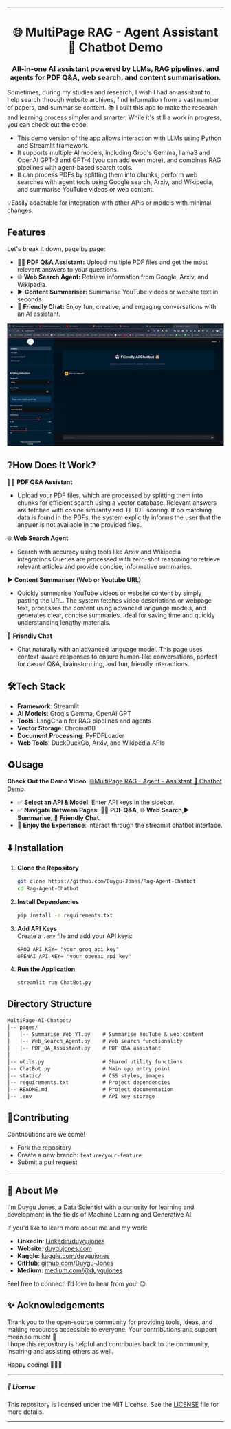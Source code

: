 
---

<h1 align="center">
🌐 MultiPage RAG - Agent Assistant <br> 🤖 Chatbot Demo
</h1>

<h3 align="center">
All-in-one AI assistant powered by LLMs, RAG pipelines, and agents for PDF Q&A, web search, and content summarisation.
</h3>

Sometimes, during my studies and research, I wish I had an assistant to help search through website archives, find information from a vast number of papers, and summarise content. 📚 I built this app to make the research and learning process simpler and smarter. While it's still a work in progress, you can check out the code.

- This demo version of the app allows interaction with LLMs using Python and Streamlit framework.  
- It supports multiple AI models, including Groq's Gemma, llama3 and OpenAI GPT-3 and GPT-4 (you can add even more), and combines RAG pipelines with agent-based search tools.  
- It can process PDFs by splitting them into chunks, perform web searches with agent tools using Google search, Arxiv, and Wikipedia, and summarise YouTube videos or web content.  

💡Easily adaptable for integration with other APIs or models with minimal changes.


## **Features**

Let's break it down, page by page:
- 🧑‍🏫 **PDF Q&A Assistant:** Upload multiple PDF files and get the most relevant answers to your questions.
- 🌐 **Web Search Agent:** Retrieve information from Google, Arxiv, and Wikipedia.
- ▶️ **Content Summariser:** Summarise YouTube videos or website text in seconds.
- 💬 **Friendly Chat:**  Enjoy fun, creative, and engaging conversations with an AI assistant. 


<p align="center">
  <img src="https://github.com/Duygu-Jones/Rag-Agent-Chatbot/blob/main/static/multipage-chatbot.gif">
</p>

## ❔**How Does It Work?**

🧑‍🏫 **PDF Q&A Assistant**
- Upload your PDF files, which are processed by splitting them into chunks for efficient search using a vector database. Relevant answers are fetched with cosine similarity and TF-IDF scoring. If no matching data is found in the PDFs, the system explicitly informs the user that the answer is not available in the provided files.

🌐 **Web Search Agent**
- Search with accuracy using tools like Arxiv and Wikipedia integrations.Queries are processed with zero-shot reasoning to retrieve relevant articles and provide concise, informative summaries.

▶️ **Content Summariser (Web or Youtube URL)**
- Quickly summarise YouTube videos or website content by simply pasting the URL. The system fetches video descriptions or webpage text, processes the content using advanced language models, and generates clear, concise summaries. Ideal for saving time and quickly understanding lengthy materials.

💬 **Friendly Chat**
- Chat naturally with an advanced language model. This page uses context-aware responses to ensure human-like conversations, perfect for casual Q&A, brainstorming, and fun, friendly interactions.


## 🛠️**Tech Stack**

- **Framework**: Streamlit  
- **AI Models**: Groq's Gemma, OpenAI GPT  
- **Tools**: LangChain for RAG pipelines and agents  
- **Vector Storage**: ChromaDB  
- **Document Processing**: PyPDFLoader  
- **Web Tools**: DuckDuckGo, Arxiv, and Wikipedia APIs


## ♻️**Usage**

**Check Out the Demo Video**: [🌐MultiPage RAG - Agent - Assistant 🤖 Chatbot Demo](https://www.youtube.com/watch?v=umJJhAhOcNU). 

- ✅ **Select an API & Model**: Enter API keys in the sidebar.  
- ✅ **Navigate Between Pages**: 🧑‍🏫 **PDF Q&A**, 🌐 **Web Search**,▶️ **Summarise**, 💬 **Friendly Chat**.
- 💫 **Enjoy the Experience**: Interact through the streamlit chatbot interface.  


## ⬇️ **Installation**

1. **Clone the Repository**  
   ```bash
   git clone https://github.com/Duygu-Jones/Rag-Agent-Chatbot
   cd Rag-Agent-Chatbot
   ```

2. **Install Dependencies**  
   ```bash
   pip install -r requirements.txt
   ```

3. **Add API Keys**  
   Create a `.env` file and add your API keys:  
   ```plaintext
   GROQ_API_KEY= "your_groq_api_key"
   OPENAI_API_KEY= "your_openai_api_key"
   ```

4. **Run the Application**  
   ```bash
   streamlit run ChatBot.py
   ```


## **Directory Structure**

```plaintext
MultiPage-AI-Chatbot/
│-- pages/
│   │-- Summarise_Web_YT.py    # Summarise YouTube & web content
│   │-- Web_Search_Agent.py    # Web search functionality
│   │-- PDF_QA_Assistant.py    # PDF Q&A assistant
│
│-- utils.py                   # Shared utility functions
│-- ChatBot.py                 # Main app entry point
│-- static/                    # CSS styles, images
│-- requirements.txt           # Project dependencies
│-- README.md                  # Project documentation
│-- .env                       # API key storage
```


## 🤝**Contributing**

Contributions are welcome!  
- Fork the repository  
- Create a new branch: `feature/your-feature`  
- Submit a pull request


---


## 🌱 About Me

I'm Duygu Jones, a Data Scientist with a curiosity for learning and development in the fields of Machine Learning and Generative AI.

If you'd like to learn more about me and my work:
- **LinkedIn**: [Linkedin/duygujones](https://www.linkedin.com/in/duygujones/)
- **Website**: [duygujones.com](https://duygujones.vercel.app/)
- **Kaggle**: [kaggle.com/duygujones](https://www.kaggle.com/duygujones)
- **GitHub**: [github.com/Duygu-Jones](https://github.com/Duygu-Jones)
- **Medium**: [medium.com/@duygujones](https://medium.com/@duygujones)

Feel free to connect! I’d love to hear from you! 😊



## ✨ Acknowledgements

Thank you to the open-source community for providing tools, ideas, and making resources accessible to everyone. Your contributions and support mean so much! 🙏<br>
I hope this repository is helpful and contributes back to the community, inspiring and assisting others as well.

Happy coding! 👩‍💻✨

---

##### 📜 License

This repository is licensed under the MIT License. See the [LICENSE](LICENSE) file for more details.

---
